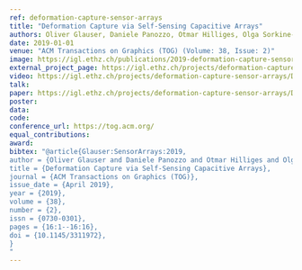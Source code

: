 ```yaml
---
ref: deformation-capture-sensor-arrays
title: "Deformation Capture via Self-Sensing Capacitive Arrays"
authors: Oliver Glauser, Daniele Panozzo, Otmar Hilliges, Olga Sorkine-Hornung
date: 2019-01-01
venue: "ACM Transactions on Graphics (TOG) (Volume: 38, Issue: 2)"
image: https://igl.ethz.ch/publications/2019-deformation-capture-sensor-arrays-thumb.jpg
external_project_page: https://igl.ethz.ch/projects/deformation-capture-sensor-arrays/
video: https://igl.ethz.ch/projects/deformation-capture-sensor-arrays/Deformation-Capture-Sensor-Arrays-2019.mp4
talk: 
paper: https://igl.ethz.ch/projects/deformation-capture-sensor-arrays/Deformation-Capture-Sensor-Arrays-2019.pdf
poster: 
data: 
code: 
conference_url: https://tog.acm.org/
equal_contributions: 
award: 
bibtex: "@article{Glauser:SensorArrays:2019,
author = {Oliver Glauser and Daniele Panozzo and Otmar Hilliges and Olga Sorkine-Hornung},
title = {Deformation Capture via Self-Sensing Capacitive Arrays},
journal = {ACM Transactions on Graphics (TOG)},
issue_date = {April 2019},
year = {2019},
volume = {38},
number = {2},
issn = {0730-0301},
pages = {16:1--16:16},
doi = {10.1145/3311972},
}
"
---
```


